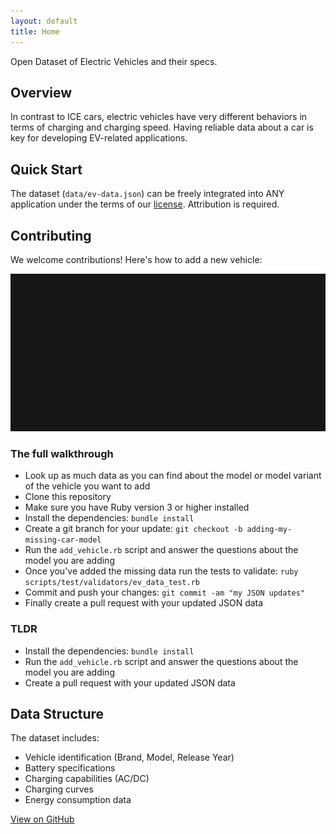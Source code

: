 ```yaml
---
layout: default
title: Home
---
```


Open Dataset of Electric Vehicles and their specs.

## Overview

In contrast to ICE cars, electric vehicles have very different behaviors in terms of charging and charging speed. Having reliable data about a car is key for developing EV-related applications.

## Quick Start

The dataset (`data/ev-data.json`) can be freely integrated into ANY application under the terms of our [license](https://github.com/KilowattApp/open-ev-data#license). Attribution is required.

## Contributing

We welcome contributions! Here's how to add a new vehicle:

![CLI Preview](assets/images/cli-preview.gif)

### The full walkthrough

* Look up as much data as you can find about the model or model variant of the vehicle you want to add
* Clone this repository
* Make sure you have Ruby version 3 or higher installed
* Install the dependencies: `bundle install`
* Create a git branch for your update: `git checkout -b adding-my-missing-car-model`
* Run the `add_vehicle.rb` script and answer the questions about the model you are adding
* Once you've added the missing data run the tests to validate: `ruby scripts/test/validators/ev_data_test.rb`
* Commit and push your changes: `git commit -am "my JSON updates"`
* Finally create a pull request with your updated JSON data

### TLDR

* Install the dependencies: `bundle install`
* Run the `add_vehicle.rb` script and answer the questions about the model you are adding
* Create a pull request with your updated JSON data

## Data Structure

The dataset includes:

* Vehicle identification (Brand, Model, Release Year)
* Battery specifications
* Charging capabilities (AC/DC)
* Charging curves
* Energy consumption data

[View on GitHub](https://github.com/KilowattApp/open-ev-data)
